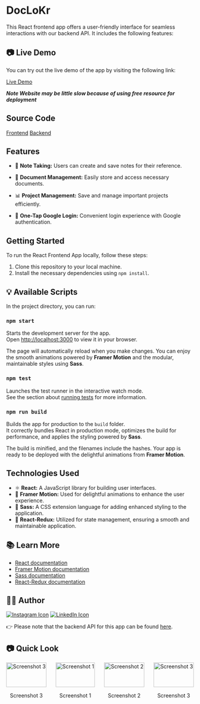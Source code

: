 # DocLoKr  

This React frontend app offers a user-friendly interface for seamless interactions with our backend API. It includes the following features:

## 📷 Live Demo

You can try out the live demo of the app by visiting the following link:

[Live Demo](https://doclockr.netlify.app/)

***Note Website may be little slow because of using free resource for deployment***

## Source Code
[Frontend](https://github.com/Myself-Pankaj/Doclokr-Frontend)
[Backend](https://github.com/Myself-Pankaj/DocLocKr-Backend)



## Features

- 📝 **Note Taking:** Users can create and save notes for their reference.

- 📂 **Document Management:** Easily store and access necessary documents.

- 📊 **Project Management:** Save and manage important projects efficiently.

- 🔑 **One-Tap Google Login:** Convenient login experience with Google authentication.



## Getting Started

To run the React Frontend App locally, follow these steps:

1. Clone this repository to your local machine.
2. Install the necessary dependencies using `npm install`.

## 💡 Available Scripts

In the project directory, you can run:

### `npm start`

Starts the development server for the app.\
Open [http://localhost:3000](http://localhost:3000) to view it in your browser.

The page will automatically reload when you make changes. You can enjoy the smooth animations powered by **Framer Motion** and the modular, maintainable styles using **Sass**.

### `npm test`

Launches the test runner in the interactive watch mode.\
See the section about [running tests](https://facebook.github.io/create-react-app/docs/running-tests) for more information.

### `npm run build`

Builds the app for production to the `build` folder.\
It correctly bundles React in production mode, optimizes the build for performance, and applies the styling powered by **Sass**.

The build is minified, and the filenames include the hashes. Your app is ready to be deployed with the delightful animations from **Framer Motion**.

## Technologies Used

- ⚛️ **React:** A JavaScript library for building user interfaces.
- 🌟 **Framer Motion:** Used for delightful animations to enhance the user experience.
- 🎨 **Sass:** A CSS extension language for adding enhanced styling to the application.
- 🔄 **React-Redux:** Utilized for state management, ensuring a smooth and maintainable application.

## 📚 Learn More

- [React documentation](https://reactjs.org/)
- [Framer Motion documentation](https://www.framer.com/motion/)
- [Sass documentation](https://sass-lang.com/)
- [React-Redux documentation](https://react-redux.js.org/)

## 👨‍💻 Author

[![Instagram Icon](https://img.icons8.com/color/96/000000/instagram-new.png)](https://www.instagram.com/ifeelpankaj) 
 [![LinkedIn Icon](https://img.icons8.com/color/96/000000/linkedin.png)](https://www.linkedin.com/in/ifeelpankaj) 

👉 Please note that the backend API for this app can be found [here](https://github.com/Myself-Pankaj/DocLocKr-Backend).

## 📷 Quick Look

<div style="display: flex; justify-content: space-between;">
  
  <div>
  <img src="https://res.cloudinary.com/attar-shop/image/upload/v1693763270/MyFolder/2_ovaiut.png" alt="Screenshot 3" width="100%">
    <p align="center">Screenshot 3</p>
  </div>
  
  <div>
    <img src="https://res.cloudinary.com/attar-shop/image/upload/v1693763279/MyFolder/5_ikux8u.png" alt="Screenshot 1" width="100%">
    <p align="center">Screenshot 1</p>
  </div>
  
  <div>
    <img src="https://res.cloudinary.com/attar-shop/image/upload/v1693763276/MyFolder/4_kb7pey.png" alt="Screenshot 2" width="100%">
    <p align="center">Screenshot 2</p>
  </div>
  
  <div>
    <img src="https://res.cloudinary.com/attar-shop/image/upload/v1693763273/MyFolder/3_rol1r1.png" alt="Screenshot 3" width="100%">
    <p align="center">Screenshot 3</p>
  </div>
  
</div>
